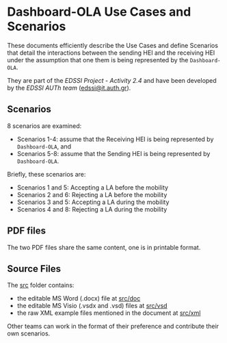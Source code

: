 # Dashboard-OLA Use Cases and Scenarios
These documents efficiently describe the Use Cases and define Scenarios that detail the interactions between the sending HEI and the receiving HEI under the assumption that one them is being represented by the `Dashboard-OLA`.

They are part of the *EDSSI Project - Activity 2.4* and have been developed by the _EDSSI AUTh team_ (edssi@it.auth.gr). 

## Scenarios
8 scenarios are examined: 
* Scenarios 1-4: assume that the Receiving HEI is being represented by `Dashboard-OLA`, and 
* Scenarios 5-8: assume that the Sending HEI is being represented by `Dashboard-OLA`. 

Briefly, these scenarios are:
* Scenarios 1 and 5: Accepting a LA before the mobility
* Scenarios 2 and 6: Rejecting a LA before the mobility
* Scenarios 3 and 5: Accepting a LA during the mobility 
* Scenarios 4 and 8: Rejecting a LA during the mobility   

## PDF files
The two PDF files share the same content, one is in printable format.

## Source Files
The [src](./src) folder contains:
* the editable MS Word (.docx) file at [src/doc](./src/doc)
* the editable MS Visio (.vsdx and .vsd) files at [src/vsd](./src/vsd)
* the raw XML example files mentioned in the document at [src/xml](./src/xml)


Other teams can work in the format of their preference and contribute their own scenarios. 
